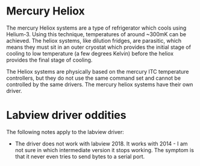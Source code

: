 # Mercury Heliox

The mercury Heliox systems are a type of refrigerator which cools using Helium-3. Using this technique, temperatures of around ~300mK can be achieved. The heliox systems, like dilution fridges, are parasitic, which means they must sit in an outer cryostat which provides the initial stage of cooling to low temperature (a few degrees Kelvin) before the heliox provides the final stage of cooling.

The Heliox systems are physically based on the mercury ITC temperature controllers, but they do not use the same command set and cannot be controlled by the same drivers. The mercury heliox systems have their own driver.

# Labview driver oddities

The following notes apply to the labview driver:
- The driver does not work with labview 2018. It works with 2014 - I am not sure in which intermediate version it stops working. The symptom is that it never even tries to send bytes to a serial port.
